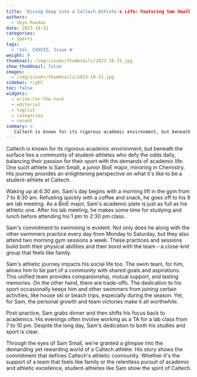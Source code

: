 ```yaml
---
title: 'Diving Deep into a Caltech Athlete's Life: Featuring Sam Small'
authors:
  - Skye Ruedas
date: 2023-10-31
categories:
  - Sports
tags:
  - 'Vol. CXXVII, Issue 4'
weight: 0
thumbnail: /img/issues/thumbnails/2023-10-31.jpg
show_thumbnail: false
images:
  - /img/issues/thumbnails/2023-10-31.jpg
sidebar: right
toc: false
widgets:
  - write-for-the-tech
  - editorial
  - taglist
  - categories
  - recent
summary: >-
   Caltech is known for its rigorous academic environment, but beneath the surface lies a community of student-athletes who defy the odds daily, balancing their passion for their sport with the demands of academic life. One such athlete is Sam Small, a junior BioE major, minoring in Chemistry. His journey provides an enlightening perspective on what it's like to be a student-athlete at Caltech.
---
```

Caltech is known for its rigorous academic environment, but beneath the surface lies a community of student-athletes who defy the odds daily, balancing their passion for their sport with the demands of academic life. One such athlete is Sam Small, a junior BioE major, minoring in Chemistry. His journey provides an enlightening perspective on what it's like to be a student-athlete at Caltech.

Waking up at 6:30 am, Sam's day begins with a morning lift in the gym from 7 to 8:30 am. Refueling quickly with a coffee and snack, he goes off to his 9 am lab meeting. As a BioE major, Sam's academic plate is just as full as his athletic one. After his lab meeting, he makes some time for studying and lunch before attending his 1 pm to 2:30 pm class.

Sam's commitment to swimming is evident. Not only does he along with the other swimmers practice every day from Monday to Saturday, but they also attend two morning gym sessions a week. These practices and sessions build both their physical abilities and their bond with the team – a close-knit group that feels like family.

Sam's athletic journey impacts his social life too. The swim team, for him, allows him to be part of a community with shared goals and aspirations. This unified team provides companionship, mutual support, and lasting memories. On the other hand, there are trade-offs. The dedication to his sport occasionally keeps him and other swimmers from joining certain activities, like house ski or beach trips, especially during the season. Yet, for Sam, the personal growth and team victories make it all worthwhile.

Post-practice, Sam grabs dinner and then shifts his focus back to academics. His evenings often involve working as a TA for a lab class from 7 to 10 pm. Despite the long day, Sam's dedication to both his studies and sport is clear.

Through the eyes of Sam Small, we're granted a glimpse into the demanding yet rewarding world of a Caltech athlete. His story shows the commitment that defines Caltech's athletic community. Whether it's the support of a team that feels like family or the relentless pursuit of academic and athletic excellence, student-athletes like Sam show the spirit of Caltech.
